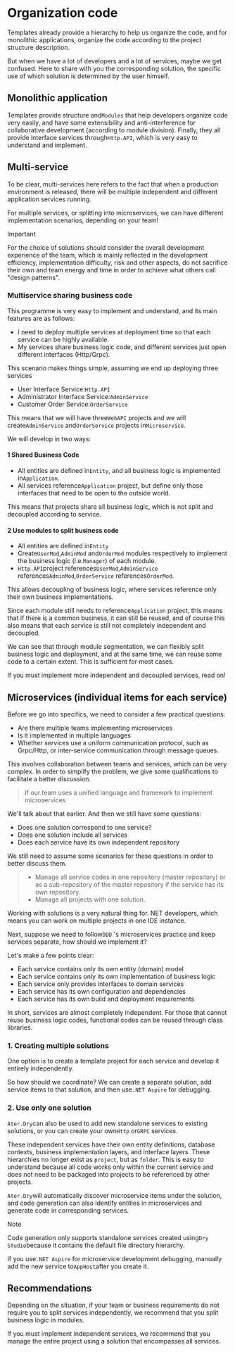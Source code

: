 # Organization code

Templates already provide a hierarchy to help us organize the code, and for monolithic applications, organize the code according to the project structure description.

But when we have a lot of developers and a lot of services, maybe we get confused. Here to share with you the corresponding solution, the specific use of which solution is determined by the user himself.

## Monolithic application

Templates provide structure and`Modules` that help developers organize code very easily, and have some extensibility and anti-interference for collaborative development (according to module division).
Finally, they all provide interface services through`Http.API`, which is very easy to understand and implement.

## Multi-service

To be clear, multi-services here refers to the fact that when a production environment is released, there will be multiple independent and different application services running.

For multiple services, or splitting into microservices, we can have different implementation scenarios, depending on your team!

> [!IMPORTANT]
>For the choice of solutions should consider the overall development experience of the team, which is mainly reflected in the development efficiency, implementation difficulty, risk and other aspects, do not sacrifice their own and team energy and time in order to achieve what others call "design patterns".

### Multiservice sharing business code

This programme is very easy to implement and understand, and its main features are as follows:

- I need to deploy multiple services at deployment time so that each service can be highly available.
- My services share business logic code, and different services just open different interfaces (Http/Grpc).

This scenario makes things simple, assuming we end up deploying three services

- User Interface Service:`Http.API`
- Administrator Interface Service:`AdminService`
- Customer Order Service:`OrderService`

This means that we will have three`WebAPI` projects and we will create`AdminService` and`OrderService` projects in`Microservice`.

We will develop in two ways:

#### 1 Shared Business Code

- All entities are defined in`Entity`, and all business logic is implemented in`Application`.
- All services reference`Application` project, but define only those interfaces that need to be open to the outside world.

This means that projects share all business logic, which is not split and decoupled according to service.

#### 2 Use modules to split business code

- All entities are defined in`Entity`
- Create`UserMod`,`AdminMod` and`OrderMod` modules respectively to implement the business logic (i.e.`Manager`) of each module.
- `Http.API`project references`UserMod`,`AdminService` references`AdminMod`,`OrderService` references`OrderMod`.

This allows decoupling of business logic, where services reference only their own business implementations.

Since each module still needs to reference`Application` project, this means that if there is a common business, it can still be reused, and of course this also means that each service is still not completely independent and decoupled.

We can see that through module segmentation, we can flexibly split business logic and deployment, and at the same time, we can reuse some code to a certain extent. This is sufficient for most cases.

If you must implement more independent and decoupled services, read on!

## Microservices (individual items for each service)

Before we go into specifics, we need to consider a few practical questions:

- Are there multiple teams implementing microservices
- Is it implemented in multiple languages
- Whether services use a uniform communication protocol, such as Grpc/Http, or inter-service communication through message queues.

This involves collaboration between teams and services, which can be very complex. In order to simplify the problem, we give some qualifications to facilitate a better discussion.

>If our team uses a unified language and framework to implement microservices

We'll talk about that earlier. And then we still have some questions:

- Does one solution correspond to one service?
- Does one solution include all services
- Does each service have its own independent repository

We still need to assume some scenarios for these questions in order to better discuss them.

>- Manage all service codes in one repository (master repository) or as a sub-repository of the master repository if the service has its own repository.
>- Manage all projects with one solution.

Working with solutions is a very natural thing for. NET developers, which means you can work on multiple projects in one IDE instance.

Next, suppose we need to follow`DDD` 's microservices practice and keep services separate, how should we implement it?

Let's make a few points clear:

- Each service contains only its own entity (domain) model
- Each service contains only its own implementation of business logic
- Each service only provides interfaces to domain services
- Each service has its own configuration and dependencies
- Each service has its own build and deployment requirements

In short, services are almost completely independent. For those that cannot reuse business logic codes, functional codes can be reused through class libraries.

### 1. Creating multiple solutions

One option is to create a template project for each service and develop it entirely independently.

So how should we coordinate? We can create a separate solution, add service items to that solution, and then use`.NET Aspire` for debugging.

### 2. Use only one solution

`Ater.Dry`can also be used to add new standalone services to existing solutions, or you can create your own`Http` or`GRPC` services.

These independent services have their own entity definitions, database contexts, business implementation layers, and interface layers. These hierarchies no longer exist as `project`, but as `folder`.
This is easy to understand because all code works only within the current service and does not need to be packaged into projects to be referenced by other projects.

`Ater.Dry`will automatically discover microservice items under the solution, and code generation can also identify entities in microservices and generate code in corresponding services.

> [!NOTE]
>Code generation only supports standalone services created using`Dry Studio`because it contains the default file directory hierarchy.
>
>If you use`.NET Aspire` for microservice development debugging, manually add the new service to`AppHost`after you create it.

## Recommendations

Depending on the situation, if your team or business requirements do not require you to split services independently, we recommend that you split business logic in modules.

If you must implement independent services, we recommend that you manage the entire project using a solution that encompasses all services.
